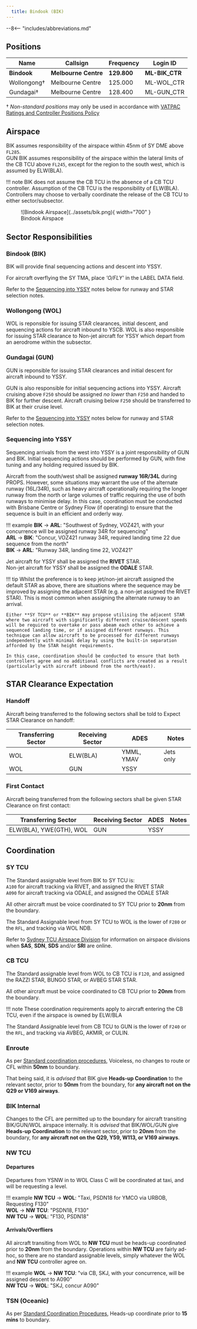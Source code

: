 ```yaml
---
  title: Bindook (BIK)
---
```


--8<-- "includes/abbreviations.md"
## Positions

| Name | Callsign | Frequency | Login ID |
| ---- | -------- | --------- | -------- |
| **Bindook** | **Melbourne Centre** | **129.800** | **ML-BIK_CTR** |
| Wollongong† | Melbourne Centre | 125.000 | ML-WOL_CTR |
| Gundagai† | Melbourne Centre | 128.400 | ML-GUN_CTR |

† *Non-standard positions* may only be used in accordance with [VATPAC Ratings and Controller Positions Policy](https://vatpac.org/publications/policies)

## Airspace
BIK assumes responsibility of the airspace within 45nm of SY DME above `FL285`.  
GUN BIK assumes responsibility of the airspace within the lateral limits of the CB TCU above `FL245`, except for the region to the south west, which is assumed by ELW(BLA).

!!! note
    BIK does not assume the CB TCU in the absence of a CB TCU controller. Assumption of the CB TCU is the responsibility of ELW(BLA). Controllers may choose to verbally coordinate the release of the CB TCU to either sector/subsector.

<figure markdown>
![Bindook Airspace](../assets/bik.png){ width="700" }
  <figcaption>Bindook Airspace</figcaption>
</figure>

## Sector Responsibilities
### Bindook (BIK)
BIK will provide final sequencing actions and descent into YSSY.

For aircraft overflying the SY TMA, place *'O/FLY'* in the LABEL DATA field.

Refer to the [Sequencing into YSSY](#sequencing-into-yssy) notes below for runway and STAR selection notes.

### Wollongong (WOL)
WOL is reponsible for issuing STAR clearances, initial descent, and sequencing actions for aircraft inbound to YSCB. WOL is also responsible for issuing STAR clearance to Non-jet aircraft for YSSY which depart from an aerodrome within the subsector.
    
### Gundagai (GUN)
GUN is reponsible for issuing STAR clearances and initial descent for aircraft inbound to YSSY. 
    
GUN is also responsible for initial sequencing actions into YSSY. Aircraft cruising above `F250` should be assigned *no lower* than `F250` and handed to BIK for further descent. Aircraft cruising below `F250` should be transferred to BIK at their cruise level.

Refer to the [Sequencing into YSSY](#sequencing-into-yssy) notes below for runway and STAR selection notes.

### Sequencing into YSSY
Sequencing arrivals from the west into YSSY is a joint responsibility of GUN and BIK. Initial sequencing actions should be performed by GUN, with fine tuning and any holding required issued by BIK.

Aircraft from the south/west shall be assigned **runway 16R/34L** during PROPS. However, some situations may warrant the use of the alternate runway (16L/34R), such as heavy aircraft operationally requiring the longer runway from the north or large volumes of traffic requiring the use of both runways to minimise delay. In this case, coordination must be conducted with Brisbane Centre or Sydney Flow (if operating) to ensure that the sequence is built in an efficient and orderly way.

!!! example
    <span class="hotline">**BIK** -> **ARL**</span>: "Southwest of Sydney, VOZ421, with your concurrence will be assigned runway 34R for sequencing"  
    <span class="hotline">**ARL** -> **BIK**</span>: "Concur, VOZ421 runway 34R, required landing time 22 due sequence from the north"  
    <span class="hotline">**BIK** -> **ARL**</span>: "Runway 34R, landing time 22, VOZ421"

Jet aircraft for YSSY shall be assigned the **RIVET** STAR.  
Non-jet aircraft for YSSY shall be assigned the **ODALE** STAR.

!!! tip
    Whilst the preference is to keep jet/non-jet aircraft assigned the default STAR as above, there are situations where the sequence may be improved by assigning the adjacent STAR (e.g. a non-jet assigned the RIVET STAR). This is most common when assigning the alternate runway to an arrival.   
    
    Either **SY TCU** or **BIK** may propose utilising the adjacent STAR where two aircraft with significantly different cruise/descent speeds will be required to overtake or pass abeam each other to achieve a sequenced landing time, or if assigned different runways. This technique can allow aircraft to be processed for different runways independently with minimal delay by using the built-in separation afforded by the STAR height requirements.  

    In this case, coordination should be conducted to ensure that both controllers agree and no additional conflicts are created as a result (particularly with aircraft inbound from the north/east).

## STAR Clearance Expectation
### Handoff
Aircraft being transferred to the following sectors shall be told to Expect STAR Clearance on handoff:

| Transferring Sector | Receiving Sector | ADES | Notes |
| ---- | -------- | --------- | --------- |
| WOL | ELW(BLA) | YMML, YMAV | Jets only |
| WOL | GUN | YSSY | |

### First Contact
Aircraft being transferred from the following sectors shall be given STAR Clearance on first contact:

| Transferring Sector | Receiving Sector | ADES | Notes |
| ---- | -------- | --------- | --------- |
| ELW(BLA), YWE(GTH), WOL | GUN | YSSY | |

## Coordination
### SY TCU
The Standard assignable level from BIK to SY TCU is:  
`A100` for aircraft tracking via RIVET, and assigned the RIVET STAR  
`A090` for aircraft tracking via ODALE, and assigned the ODALE STAR  

All other aircraft must be voice coordinated to SY TCU prior to **20nm** from the boundary.

The Standard Assignable level from SY TCU to WOL is the lower of `F280` or the `RFL`, and tracking via WOL NDB.

Refer to [Sydney TCU Airspace Division](../../../terminal/sydney/#airspace-division) for information on airspace divisions when **SAS**, **SDN**, **SDS** and/or **SRI** are online.

### CB TCU
The Standard assignable level from WOL to CB TCU is `F120`, and assigned the RAZZI STAR, BUNGO STAR, or AVBEG STAR STAR.  

All other aircraft must be voice coordinated to CB TCU prior to **20nm** from the boundary.

!!! note
    These coordination requirements apply to aircraft entering the CB TCU, even if the airspace is owned by ELW/BLA

The Standard Assignable level from CB TCU to GUN is the lower of `F240` or the `RFL`, and tracking via AVBEG, AKMIR, or CULIN.

### Enroute
As per [Standard coordination procedures](../../../controller-skills/coordination/#enr-enr), Voiceless, no changes to route or CFL within **50nm** to boundary.

That being said, it is *advised* that BIK give **Heads-up Coordination** to the relevant sector, prior to **50nm** from the boundary, for **any aircraft not on the Q29 or V169 airways**. 

### BIK Internal
Changes to the CFL are permitted up to the boundary for aircraft transiting BIK/GUN/WOL airspace internally. It is *advised* that BIK/WOL/GUN give **Heads-up Coordination** to the relevant sector, prior to **20nm** from the boundary, for **any aircraft not on the Q29, Y59, W113, or V169 airways**. 

### NW TCU
#### Departures
Departures from YSNW in to WOL Class C will be coordinated at taxi, and will be requesting a level.

!!! example
    <span class="coldline">**NW TCU** -> **WOL**</span>: "Taxi, PSDN18 for YMCO via URBOB, Requesting F130"  
    <span class="coldline">**WOL** -> **NW TCU**</span>: "PSDN18, F130"  
    <span class="coldline">**NW TCU** -> **WOL**</span>: "F130, PSDN18"  

#### Arrivals/Overfliers
All aircraft transiting from WOL to **NW TCU** must be heads-up coordinated prior to **20nm** from the boundary. Operations within **NW TCU** are fairly ad-hoc, so there are no standard assignable levels, simply whatever the WOL and **NW TCU** controller agree on.

!!! example
    <span class="hotline">**WOL** -> **NW TCU**</span>: "via CB, SKJ, with your concurrence, will be assigned descent to A090"  
    <span class="hotline">**NW TCU** -> **WOL**</span>: "SKJ, concur A090"  

### TSN (Oceanic)
As per [Standard Coordination Procedures](../../../controller-skills/coordination/#enr-oceanic), Heads-up coordinate prior to **15 mins** to boundary.
